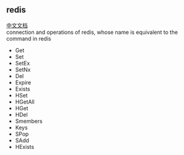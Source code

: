 ## redis
[中文文档](https://github.com/ExcitingFrog/go-pangu/blob/master/redis/READMECN.md)<br>
connection and operations of redis, whose name is equivalent to the command in redis
- Get
- Set
- SetEx
- SetNx
- Del
- Expire
- Exists
- HSet
- HGetAll
- HGet
- HDel
- Smembers
- Keys
- SPop
- SAdd
- HExists
